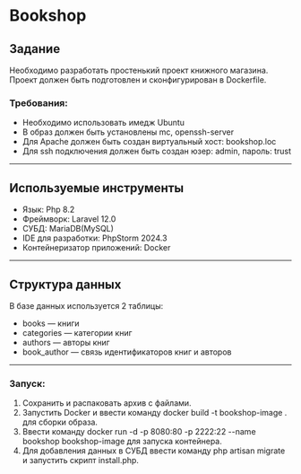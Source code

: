 # Bookshop
## Задание
Необходимо разработать простенький проект книжного магазина. Проект должен быть подготовлен и сконфигурирован в Dockerfile.

### Требования:
- Необходимо использовать имедж Ubuntu
- В образ должен быть установлены mc, openssh-server
- Для Apache должен быть создан виртуальный хост: bookshop.loc
- Для ssh подключения должен быть создан юзер: admin,   пароль: trust

---

## Используемые инструменты
- Язык: Php 8.2
- Фреймворк: Laravel 12.0
- СУБД: MariaDB(MySQL)
- IDE для разработки: PhpStorm 2024.3
- Контейнеризатор приложений: Docker

---

## Структура данных
В базе данных используется 2 таблицы:
- books — книги
- categories — категории книг
- authors — авторы книг
- book_author — связь идентификаторов книг и авторов

---

 ### Запуск:
1. Сохранить и распаковать архив с файлами.
2. Запустить Docker и ввести команду docker build -t bookshop-image . для сборки образа.
3. Ввести команду docker run -d -p 8080:80 -p 2222:22 --name bookshop bookshop-image для запуска контейнера.
4. Для добавления данных в СУБД ввести команду php artisan migrate и запустить скрипт install.php.
